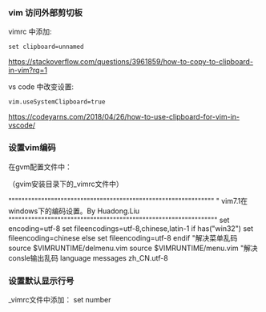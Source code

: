 ### vim 访问外部剪切板
vimrc 中添加:
```
set clipboard=unnamed
```
https://stackoverflow.com/questions/3961859/how-to-copy-to-clipboard-in-vim?rq=1

vs code 中改变设置:
```
vim.useSystemClipboard=true
```
https://codeyarns.com/2018/04/26/how-to-use-clipboard-for-vim-in-vscode/

### 设置vim编码

在gvm配置文件中：

（gvim安装目录下的_vimrc文件中）

"""""""""""""""""""""""""""""""""""""""""""""""""""""""""""""""
" vim7.1在windows下的编码设置。By Huadong.Liu
""""""""""""""""""""""""""""""""""""""""""""""""""""""""""""""""
set encoding=utf-8
set fileencodings=utf-8,chinese,latin-1
if has("win32")
 set fileencoding=chinese
else
 set fileencoding=utf-8
endif
"解决菜单乱码
source $VIMRUNTIME/delmenu.vim
source $VIMRUNTIME/menu.vim
"解决consle输出乱码
language messages zh_CN.utf-8

### 设置默认显示行号
_vimrc文件中添加：
set number
